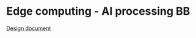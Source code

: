 # Edge computing - AI processing BB

[Design document](Edge%20computing%20‐%20AI%20processing%20BB%20–%20Design%20document.md)
